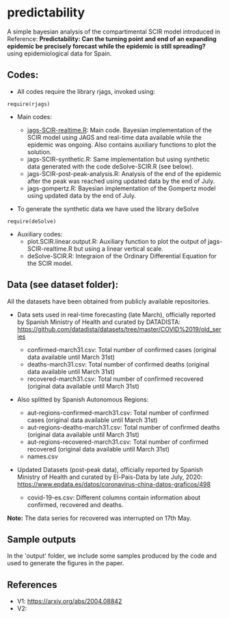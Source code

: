 # predictability
A simple bayesian analysis of the compartimental SCIR model introduced in Reference: **Predictability: Can the turning point and end of an expanding epidemic be precisely forecast while the epidemic is still spreading?** using epidemiological data for Spain.
## Codes:
- All codes require the library rjags, invoked using: 
```{r}
require(rjags)
```
- Main codes:
  + [jags-SCIR-realtime.R](https://github.com/mariocastro73/predictability/blob/master/jags-SCIR-realtime.R): Main code. Bayesian implementation of the SCIR model using JAGS and real-time data available while the epidemic was ongoing. Also contains auxiliary functions to plot the solution. 
  + jags-SCIR-synthetic.R: Same implementation but using synthetic data generated with the code deSolve-SCIR.R (see below).
  + jags-SCIR-post-peak-analysis.R: Analysis of the end of the epidemic after the peak was reached using updated data by the end of July.
  + jags-gompertz.R: Bayesian implementation of the Gompertz model using updated data by the end of July.
 
- To generate the synthetic data we have used the library deSolve
```{r}
require(deSolve)
```
- Auxiliary codes:
  + plot.SCIR.linear.output.R: Auxiliary function to plot the output of jags-SCIR-realtime.R but using a linear vertical scale.
  + deSolve-SCIR.R: Integraion of the Ordinary Differential Equation for the SCIR model.


## Data (see dataset folder):
All the datasets have been obtained from publicly available repositories. 
- Data sets used in real-time forecasting (late March), officially reported by Spanish Ministry of Health and curated by DATADISTA: 
https://github.com/datadista/datasets/tree/master/COVID%2019/old_series
  + confirmed-march31.csv: Total number of confirmed cases (original data available until March 31st)
  + deaths-march31.csv: Total number of confirmed deaths (original data available until March 31st)
  + recovered-march31.csv: Total number of confirmed recovered (original data available until March 31st)


- Also splitted by Spanish Autonomous Regions:
  + aut-regions-confirmed-march31.csv: Total number of confirmed cases (original data available until March 31st)
  + aut-regions-deaths-march31.csv: Total number of confirmed deaths (original data available until March 31st)
  + aut-regions-recovered-march31.csv: Total number of confirmed recovered (original data available until March 31st)
  + names.csv


- Updated Datasets (post-peak data), officially reported by Spanish Ministry of Health and curated by El-Pais-Data by late July, 2020:
https://www.epdata.es/datos/coronavirus-china-datos-graficos/498
  + covid-19-es.csv: Different columns contain information about confirmed, recovered and deaths.

**Note:** The data series for recovered was interrupted on 17th May. 

## Sample outputs
In the 'output' folder, we include some samples produced by the code and used to generate the figures in the paper.

## References
- V1: https://arxiv.org/abs/2004.08842
- V2: 
